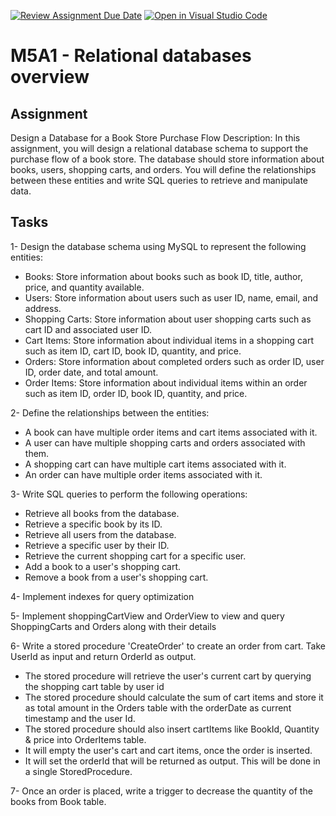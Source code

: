 [![Review Assignment Due Date](https://classroom.github.com/assets/deadline-readme-button-24ddc0f5d75046c5622901739e7c5dd533143b0c8e959d652212380cedb1ea36.svg)](https://classroom.github.com/a/WDvpWGCN)
[![Open in Visual Studio Code](https://classroom.github.com/assets/open-in-vscode-718a45dd9cf7e7f842a935f5ebbe5719a5e09af4491e668f4dbf3b35d5cca122.svg)](https://classroom.github.com/online_ide?assignment_repo_id=11511755&assignment_repo_type=AssignmentRepo)
# M5A1 - Relational databases overview

## Assignment
Design a Database for a Book Store Purchase Flow
Description: In this assignment, you will design a relational database schema to support the purchase flow of a book store. The database should store information about books, users, shopping carts, and orders. You will define the relationships between these entities and write SQL queries to retrieve and manipulate data.

## Tasks
1- Design the database schema using MySQL to represent the following entities:
- Books: Store information about books such as book ID, title, author, price, and quantity available.
- Users: Store information about users such as user ID, name, email, and address.
- Shopping Carts: Store information about user shopping carts such as cart ID and associated user ID.
- Cart Items: Store information about individual items in a shopping cart such as item ID, cart ID, book ID, quantity, and price.
- Orders: Store information about completed orders such as order ID, user ID, order date, and total amount.
- Order Items: Store information about individual items within an order such as item ID, order ID, book ID, quantity, and price.

2- Define the relationships between the entities:
- A book can have multiple order items and cart items associated with it.
- A user can have multiple shopping carts and orders associated with them.
- A shopping cart can have multiple cart items associated with it.
- An order can have multiple order items associated with it.

3- Write SQL queries to perform the following operations:
- Retrieve all books from the database.
- Retrieve a specific book by its ID.
- Retrieve all users from the database.
- Retrieve a specific user by their ID.
- Retrieve the current shopping cart for a specific user.
- Add a book to a user's shopping cart.
- Remove a book from a user's shopping cart.

4- Implement indexes for query optimization

5- Implement shoppingCartView and OrderView to view and query ShoppingCarts and Orders along with their details

6- Write a stored procedure 'CreateOrder' to create an order from cart. Take UserId as input and return OrderId as output. 
- The stored procedure will retrieve the user's current cart by querying the shopping cart table by user id
- The stored procedure should calculate the sum of cart items and store it as total amount in the Orders table with the orderDate as current timestamp and the user Id.
- The stored procedure should also insert cartItems like BookId, Quantity & price into OrderItems table.
- It will empty the user's cart and cart items, once the order is inserted.
- It will set the orderId that will be returned as output.
This will be done in a single StoredProcedure.

7- Once an order is placed, write a trigger to decrease the quantity of the books from Book table. 
